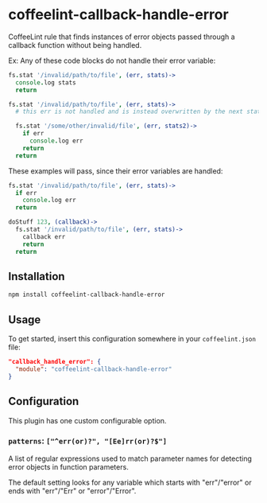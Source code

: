 # coffeelint-callback-handle-error

CoffeeLint rule that finds instances of error objects passed through a callback
function without being handled.

Ex: Any of these code blocks do not handle their error variable:
```coffeescript
fs.stat '/invalid/path/to/file', (err, stats)->
  console.log stats
  return
```

```coffeescript
fs.stat '/invalid/path/to/file', (err, stats)->
  # this err is not handled and is instead overwritten by the next stat

  fs.stat '/some/other/invalid/file', (err, stats2)->
    if err
      console.log err
    return
  return
```

These examples will pass, since their error variables are handled:
```coffeescript
fs.stat '/invalid/path/to/file', (err, stats)->
  if err
    console.log err
  return
```

```coffeescript
doStuff 123, (callback)->
  fs.stat '/invalid/path/to/file', (err, stats)->
    callback err
    return
  return
```

## Installation

```sh
npm install coffeelint-callback-handle-error
```

## Usage

To get started, insert this configuration somewhere in your `coffeelint.json`
file:

```json
"callback_handle_error": {
  "module": "coffeelint-callback-handle-error"
}
```

## Configuration

This plugin has one custom configurable option.

### `patterns`: `["^err(or)?", "[Ee]rr(or)?$"]`

A list of regular expressions used to match parameter names for detecting error
objects in function parameters.

The default setting looks for any variable which starts with "err"/"error" or ends with "err"/"Err" or
"error"/"Error".
